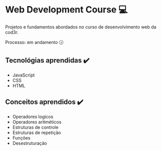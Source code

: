 # Web Development Course :computer:
Projetos e fundamentos abordados no curso de desenvolvimento web da cod3r.

Processo: em andamento :clock230:

## Tecnológias aprendidas :heavy_check_mark:
* JavaScript
* CSS
* HTML

## Conceitos aprendidos :heavy_check_mark:
* Operadores logicos
* Operadores aritméticos
* Estruturas de controle
* Estruturas de repetição
* Funções
* Desestruturação
